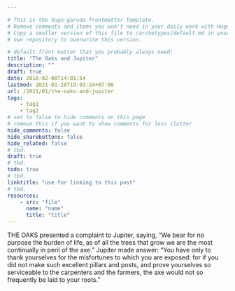 ```yaml
---

# This is the hugo-garuda frontmatter template.
# Remove comments and items you won't need in your daily work with Hugo.
# Copy a smaller version of this file to /archetypes/default.md in your
# own repository to overwrite this version.

# default front matter that you probably always need:
title: "The Oaks and Jupiter"
description: ""
draft: true
date: 2016-02-08T14:01:54
lastmod: 2021-01-20T19:03:24+07:00
url: /2021/01/the-oaks-and-jupiter
tags:
    - tag1
    - tag2
# set to false to hide comments on this page
# remove this if you want to show comments for less clutter
hide_comments: false
hide_sharebuttons: false
hide_related: false
# tbd.
draft: true
# tbd.
todo: true
# tbd.
linktitle: "use for linking to this post"
# tbd.
resources:
    - src: "file"
      name: "name"
      title: "title"
---
```

THE OAKS presented a complaint to Jupiter, saying, “We bear for no purpose the burden of life, as of all the trees that grow we are the most continually in peril of the axe.” Jupiter made answer: “You have only to thank yourselves for the misfortunes to which you are exposed: for if you did not make such excellent pillars and posts, and prove yourselves so serviceable to the carpenters and the farmers, the axe would not so frequently be laid to your roots.”


